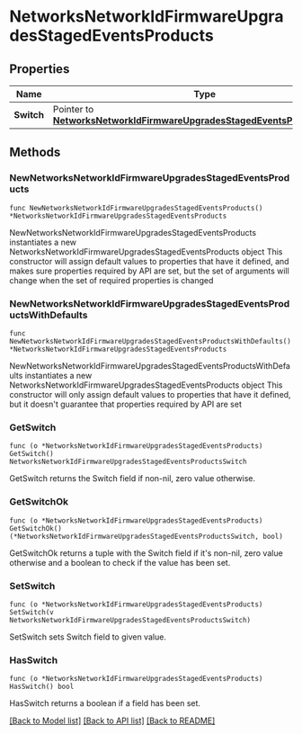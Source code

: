 # NetworksNetworkIdFirmwareUpgradesStagedEventsProducts

## Properties

Name | Type | Description | Notes
------------ | ------------- | ------------- | -------------
**Switch** | Pointer to [**NetworksNetworkIdFirmwareUpgradesStagedEventsProductsSwitch**](NetworksNetworkIdFirmwareUpgradesStagedEventsProductsSwitch.md) |  | [optional] 

## Methods

### NewNetworksNetworkIdFirmwareUpgradesStagedEventsProducts

`func NewNetworksNetworkIdFirmwareUpgradesStagedEventsProducts() *NetworksNetworkIdFirmwareUpgradesStagedEventsProducts`

NewNetworksNetworkIdFirmwareUpgradesStagedEventsProducts instantiates a new NetworksNetworkIdFirmwareUpgradesStagedEventsProducts object
This constructor will assign default values to properties that have it defined,
and makes sure properties required by API are set, but the set of arguments
will change when the set of required properties is changed

### NewNetworksNetworkIdFirmwareUpgradesStagedEventsProductsWithDefaults

`func NewNetworksNetworkIdFirmwareUpgradesStagedEventsProductsWithDefaults() *NetworksNetworkIdFirmwareUpgradesStagedEventsProducts`

NewNetworksNetworkIdFirmwareUpgradesStagedEventsProductsWithDefaults instantiates a new NetworksNetworkIdFirmwareUpgradesStagedEventsProducts object
This constructor will only assign default values to properties that have it defined,
but it doesn't guarantee that properties required by API are set

### GetSwitch

`func (o *NetworksNetworkIdFirmwareUpgradesStagedEventsProducts) GetSwitch() NetworksNetworkIdFirmwareUpgradesStagedEventsProductsSwitch`

GetSwitch returns the Switch field if non-nil, zero value otherwise.

### GetSwitchOk

`func (o *NetworksNetworkIdFirmwareUpgradesStagedEventsProducts) GetSwitchOk() (*NetworksNetworkIdFirmwareUpgradesStagedEventsProductsSwitch, bool)`

GetSwitchOk returns a tuple with the Switch field if it's non-nil, zero value otherwise
and a boolean to check if the value has been set.

### SetSwitch

`func (o *NetworksNetworkIdFirmwareUpgradesStagedEventsProducts) SetSwitch(v NetworksNetworkIdFirmwareUpgradesStagedEventsProductsSwitch)`

SetSwitch sets Switch field to given value.

### HasSwitch

`func (o *NetworksNetworkIdFirmwareUpgradesStagedEventsProducts) HasSwitch() bool`

HasSwitch returns a boolean if a field has been set.


[[Back to Model list]](../README.md#documentation-for-models) [[Back to API list]](../README.md#documentation-for-api-endpoints) [[Back to README]](../README.md)


